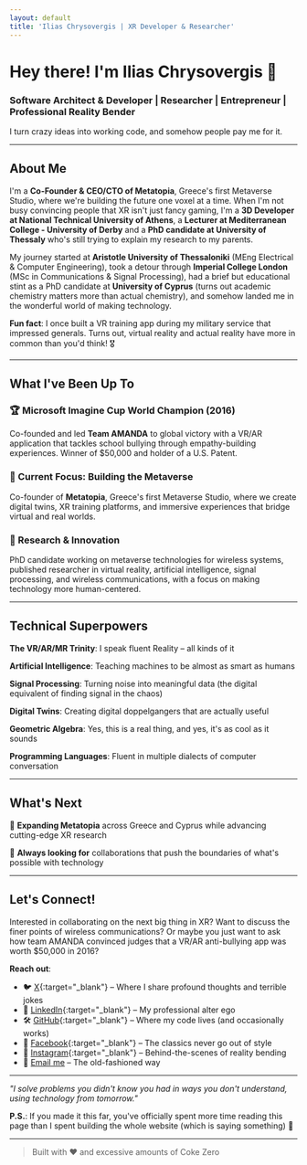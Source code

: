 ```yaml
---
layout: default
title: 'Ilias Chrysovergis | XR Developer & Researcher'
---
```


# Hey there! I'm Ilias Chrysovergis 👋

### Software Architect & Developer | Researcher | Entrepreneur | Professional Reality Bender

I turn crazy ideas into working code, and somehow people pay me for it.

---

## About Me

I'm a **Co-Founder & CEO/CTO of Metatopia**, Greece's first Metaverse Studio, where we're building the future one voxel at a time. When I'm not busy convincing people that XR isn't just fancy gaming, I'm a **3D Developer at National Technical University of Athens**, a **Lecturer at Mediterranean College - University of Derby** and a **PhD candidate at University of Thessaly** who's still trying to explain my research to my parents.

My journey started at **Aristotle University of Thessaloniki** (MEng Electrical & Computer Engineering), took a detour through **Imperial College London** (MSc in Communications & Signal Processing), had a brief but educational stint as a PhD candidate at **University of Cyprus** (turns out academic chemistry matters more than actual chemistry), and somehow landed me in the wonderful world of making technology.

**Fun fact**: I once built a VR training app during my military service that impressed generals. Turns out, virtual reality and actual reality have more in common than you'd think! 🎖️

---

## What I've Been Up To

### 🏆 Microsoft Imagine Cup World Champion (2016)
Co-founded and led **Team AMANDA** to global victory with a VR/AR application that tackles school bullying through empathy-building experiences. Winner of $50,000 and holder of a U.S. Patent.

### 🚀 Current Focus: Building the Metaverse
Co-founder of **Metatopia**, Greece's first Metaverse Studio, where we create digital twins, XR training platforms, and immersive experiences that bridge virtual and real worlds.

### 🔬 Research & Innovation
PhD candidate working on metaverse technologies for wireless systems, published researcher in virtual reality, artificial intelligence, signal processing, and wireless communications, with a focus on making technology more human-centered.

---

## Technical Superpowers

**The VR/AR/MR Trinity**: I speak fluent Reality – all kinds of it

**Artificial Intelligence**: Teaching machines to be almost as smart as humans

**Signal Processing**: Turning noise into meaningful data (the digital equivalent of finding signal in the chaos)

**Digital Twins**: Creating digital doppelgangers that are actually useful

**Geometric Algebra**: Yes, this is a real thing, and yes, it's as cool as it sounds

**Programming Languages**: Fluent in multiple dialects of computer conversation

---

## What's Next

🚀 **Expanding Metatopia** across Greece and Cyprus while advancing cutting-edge XR research

🎯 **Always looking for** collaborations that push the boundaries of what's possible with technology

---

## Let's Connect!

Interested in collaborating on the next big thing in XR? Want to discuss the finer points of wireless communications? Or maybe you just want to ask how team AMANDA convinced judges that a VR/AR anti-bullying app was worth $50,000 in 2016?

**Reach out**: 
- 🐦 [X](https://x.com/iliachry){:target="_blank"} – Where I share profound thoughts and terrible jokes
- 💼 [LinkedIn](https://linkedin.com/in/ilias-chrysovergis){:target="_blank"} – My professional alter ego
- 🛠️ [GitHub](https://github.com/iliachry){:target="_blank"} – Where my code lives (and occasionally works)
- 📘 [Facebook](https://facebook.com/elias.chrissovergis){:target="_blank"} – The classics never go out of style
- 📸 [Instagram](https://instagram.com/ilias_xr){:target="_blank"} – Behind-the-scenes of reality bending
- 📧 [Email me](mailto:iliachry@iliachry.com) – The old-fashioned way

---

*"I solve problems you didn't know you had in ways you don't understand, using technology from tomorrow."* 

**P.S.**: If you made it this far, you've officially spent more time reading this page than I spent building the whole website (which is saying something) 🐛

---

> Built with ❤️ and excessive amounts of Coke Zero 